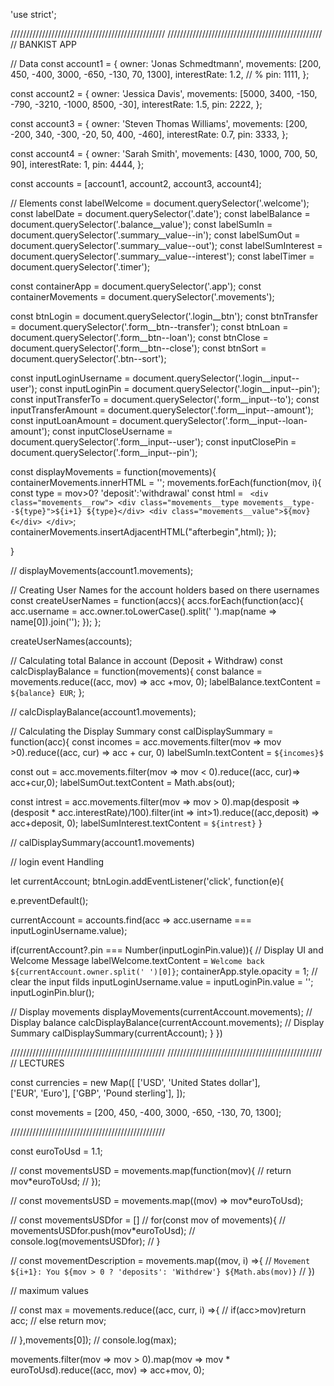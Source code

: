 'use strict';

/////////////////////////////////////////////////
/////////////////////////////////////////////////
// BANKIST APP

// Data
const account1 = {
  owner: 'Jonas Schmedtmann',
  movements: [200, 450, -400, 3000, -650, -130, 70, 1300],
  interestRate: 1.2, // %
  pin: 1111,
};

const account2 = {
  owner: 'Jessica Davis',
  movements: [5000, 3400, -150, -790, -3210, -1000, 8500, -30],
  interestRate: 1.5,
  pin: 2222,
};

const account3 = {
  owner: 'Steven Thomas Williams',
  movements: [200, -200, 340, -300, -20, 50, 400, -460],
  interestRate: 0.7,
  pin: 3333,
};

const account4 = {
  owner: 'Sarah Smith',
  movements: [430, 1000, 700, 50, 90],
  interestRate: 1,
  pin: 4444,
};

const accounts = [account1, account2, account3, account4];

// Elements
const labelWelcome = document.querySelector('.welcome');
const labelDate = document.querySelector('.date');
const labelBalance = document.querySelector('.balance__value');
const labelSumIn = document.querySelector('.summary__value--in');
const labelSumOut = document.querySelector('.summary__value--out');
const labelSumInterest = document.querySelector('.summary__value--interest');
const labelTimer = document.querySelector('.timer');

const containerApp = document.querySelector('.app');
const containerMovements = document.querySelector('.movements');

const btnLogin = document.querySelector('.login__btn');
const btnTransfer = document.querySelector('.form__btn--transfer');
const btnLoan = document.querySelector('.form__btn--loan');
const btnClose = document.querySelector('.form__btn--close');
const btnSort = document.querySelector('.btn--sort');

const inputLoginUsername = document.querySelector('.login__input--user');
const inputLoginPin = document.querySelector('.login__input--pin');
const inputTransferTo = document.querySelector('.form__input--to');
const inputTransferAmount = document.querySelector('.form__input--amount');
const inputLoanAmount = document.querySelector('.form__input--loan-amount');
const inputCloseUsername = document.querySelector('.form__input--user');
const inputClosePin = document.querySelector('.form__input--pin');


const displayMovements = function(movements){
  containerMovements.innerHTML = '';
  movements.forEach(function(mov, i){
    const type = mov>0? 'deposit':'withdrawal'
    const html = `
    <div class="movements__row">
          <div class="movements__type movements__type--${type}">${i+1} ${type}</div>
          <div class="movements__value">${mov}€</div>
        </div>`;
        containerMovements.insertAdjacentHTML("afterbegin",html);
  });

}

// displayMovements(account1.movements);

// Creating User Names for the account holders based on there usernames
const createUserNames = function(accs){
  accs.forEach(function(acc){
    acc.username = acc.owner.toLowerCase().split(' ').map(name => name[0]).join('');
  }); 
};

createUserNames(accounts);

// Calculating total Balance in account (Deposit + Withdraw)
const calcDisplayBalance = function(movements){
  const balance = movements.reduce((acc, mov) => acc +mov, 0);
  labelBalance.textContent = `${balance} EUR`;
};

// calcDisplayBalance(account1.movements);


// Calculating the Display Summary
const calDisplaySummary  = function(acc){
const incomes = acc.movements.filter(mov => mov >0).reduce((acc, cur) => acc + cur, 0)
labelSumIn.textContent = `${incomes}$`

const out = acc.movements.filter(mov => mov < 0).reduce((acc, cur)=> acc+cur,0);
labelSumOut.textContent = Math.abs(out);

const intrest = acc.movements.filter(mov => mov > 0).map(desposit => (desposit * acc.interestRate)/100).filter(int => int>1).reduce((acc,deposit) => acc+deposit, 0);
labelSumInterest.textContent = `${intrest}`
}


// calDisplaySummary(account1.movements)


// login event Handling

let currentAccount;
btnLogin.addEventListener('click', function(e){

  e.preventDefault();

currentAccount = accounts.find(acc => acc.username === inputLoginUsername.value);

if(currentAccount?.pin === Number(inputLoginPin.value)){
// Display UI and Welcome Message
labelWelcome.textContent = `Welcome back ${currentAccount.owner.split(' ')[0]}`;
containerApp.style.opacity = 1;
// clear the input filds
inputLoginUsername.value = inputLoginPin.value = '';
inputLoginPin.blur();

// Display movements
displayMovements(currentAccount.movements);
// Display balance
calcDisplayBalance(currentAccount.movements);
// Display Summary
calDisplaySummary(currentAccount);
}
})

/////////////////////////////////////////////////
/////////////////////////////////////////////////
// LECTURES

const currencies = new Map([
  ['USD', 'United States dollar'],  
  ['EUR', 'Euro'],
  ['GBP', 'Pound sterling'],
]);

const movements = [200, 450, -400, 3000, -650, -130, 70, 1300];

/////////////////////////////////////////////////

const euroToUsd = 1.1;


// const movementsUSD = movements.map(function(mov){
// return mov*euroToUsd;
// });

// const movementsUSD = movements.map((mov) => mov*euroToUsd);

// const movementsUSDfor = []
// for(const mov of movements){
//   movementsUSDfor.push(mov*euroToUsd);
//   console.log(movementsUSDfor);
// }

// const movementDescription = movements.map((mov, i) =>{
//  `Movement ${i+1}: You ${mov > 0 ? 'deposits': 'Withdrew'} ${Math.abs(mov)}`
// })

// maximum values 

// const max = movements.reduce((acc, curr, i) =>{
// if(acc>mov)return acc;
// else return mov;

// },movements[0]);
// console.log(max);

movements.filter(mov => mov > 0).map(mov => mov * euroToUsd).reduce((acc, mov) => acc+mov, 0);
